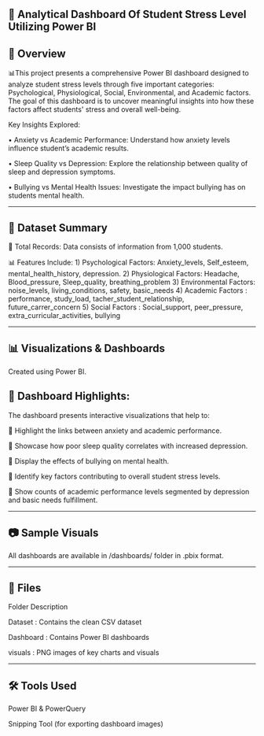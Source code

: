 📱 Analytical Dashboard Of Student Stress Level Utilizing Power BI
   -----------------------------------------------------------------------------------------------------------------------------------------------------------------
🧾 Overview
-----------

📊This project presents a comprehensive Power BI dashboard designed to analyze student stress levels through five important categories: Psychological, Physiological, Social, Environmental, and Academic factors. The goal of this dashboard is to uncover meaningful insights into how these factors affect students' stress and overall well-being.

Key Insights Explored: 

•	Anxiety vs Academic Performance: Understand how anxiety levels influence student’s academic results.

•	Sleep Quality vs Depression: Explore the relationship between quality of sleep and depression symptoms.

•	Bullying vs Mental Health Issues: Investigate the impact bullying has on students mental health.

--------------------------------------------------------------------------------------------------------------------------------------------------------------------

📁 Dataset Summary
-------------------

👥 Total Records: Data consists of information from 1,000 students.

📊 Features Include:
     1) Psychological Factors: Anxiety_levels, Self_esteem, mental_health_history, depression.
     2) Physiological Factors: Headache, Blood_pressure, Sleep_quality, breathing_problem
     3) Environmental Factors: noise_levels, living_conditions, safety, basic_needs
     4)  Academic Factors     : performance, study_load, tacher_student_relationship, future_carrer_concern
     5)  Social Factors       : Social_support, peer_pressure, extra_curricular_activities, bullying

--------------------------------------------------------------------------------------------------------------------------------------------------------------------

📊 Visualizations & Dashboards
-------------------------------

Created using Power BI.

📌 Dashboard Highlights:
-------------------------

 The dashboard presents interactive visualizations that help to:

	Highlight the links between anxiety and academic performance.

	Showcase how poor sleep quality correlates with increased depression.

	Display the effects of bullying on mental health.

	Identify key factors contributing to overall student stress levels.

	Show counts of academic performance levels segmented by depression and basic needs fulfillment.

--------------------------------------------------------------------------------------------------------------------------------------------------------------------


📷 Sample Visuals
------------------

All dashboards are available in /dashboards/ folder in .pbix format.

--------------------------------------------------------------------------------------------------------------------------------------------------------------------

📁 Files
---------

Folder	Description

Dataset	 : Contains the clean CSV dataset

Dashboard : Contains Power BI dashboards

visuals : 	PNG images of key charts and visuals

--------------------------------------------------------------------------------------------------------------------------------------------------------------------


🛠 Tools Used
--------------

Power BI & PowerQuery

Snipping Tool (for exporting dashboard images)
